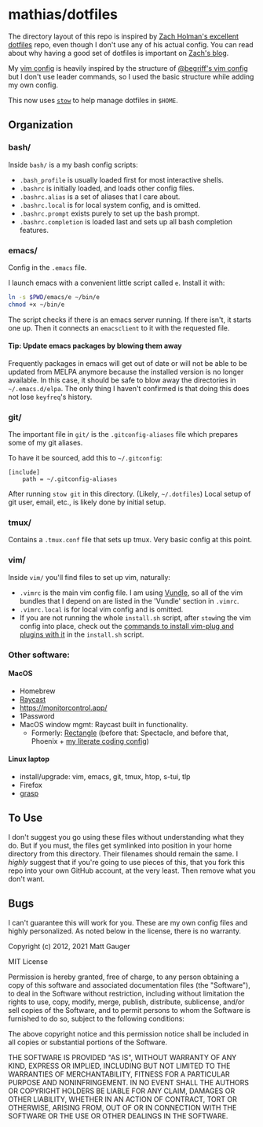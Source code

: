 mathias/dotfiles
================

The directory layout of this repo is inspired by [Zach Holman's excellent dotfiles](https://github.com/holman/dotfiles) repo, even though I don't use any of his actual config. You can read about why having a good set of dotfiles is important on [Zach's blog](http://zachholman.com/2010/08/dotfiles-are-meant-to-be-forked/).

My [vim config](https://github.com/mathias/dotfiles/blob/master/vim/.vimrc) is heavily inspired by the structure of [@begriff's vim config](https://github.com/begriffs/dotfiles/blob/c05413b1976f8aed1051883bb8dfa588cd8e119a/.vimrc) but I don't use leader commands, so I used the basic structure while adding my own config.

This now uses [`stow`](https://www.gnu.org/software/stow/) to help manage dotfiles in `$HOME`.

Organization
------------

### bash/

Inside `bash/` is a my bash config scripts:

* `.bash_profile` is usually loaded first for most interactive shells.
* `.bashrc` is initially loaded, and loads other config files.
* `.bashrc.alias` is a set of aliases that I care about.
* `.bashrc.local` is for local system config, and is omitted.
* `.bashrc.prompt` exists purely to set up the bash prompt.
* `.bashrc.completion` is loaded last and sets up all bash completion features.

### emacs/

Config in the `.emacs` file.

I launch emacs with a convenient little script called `e`. Install it with:

```bash
ln -s $PWD/emacs/e ~/bin/e
chmod +x ~/bin/e
```

The script checks if there is an emacs server running. If there isn't, it starts one up. Then it connects an `emacsclient` to it with the requested file.

#### Tip: Update emacs packages by blowing them away

Frequently packages in emacs will get out of date or will not be able to be updated from MELPA anymore because the installed version is no longer available. In this case, it should be safe to blow away the directories in `~/.emacs.d/elpa`. The only thing I haven't confirmed is that doing this does not lose `keyfreq`'s history.

### git/

The important file in `git/` is the `.gitconfig-aliases` file which prepares some of my git aliases.

To have it be sourced, add this to `~/.gitconfig`:

```
[include]
	path = ~/.gitconfig-aliases
```

After running `stow git` in this directory. (Likely, `~/.dotfiles`) Local setup of git user, email, etc., is likely done by initial setup.

### tmux/

Contains a `.tmux.conf` file that sets up tmux. Very basic config at this point.

### vim/

Inside `vim/` you'll find files to set up vim, naturally:

* `.vimrc` is the main vim config file. I am using [Vundle](https://github.com/VundleVim/Vundle.vim), so all of the vim bundles that I depend on are listed in the 'Vundle' section in `.vimrc`.
* `.vimrc.local` is for local vim config and is omitted.
* If you are not running the whole `install.sh` script, after `stow`ing the vim config into place, check out the [commands to install vim-plug and plugins with it](https://github.com/mathias/dotfiles/blob/master/install.sh) in the `install.sh` script.

### Other software:

#### MacOS

* Homebrew
* [Raycast](https://www.raycast.com/)
* https://monitorcontrol.app/
* 1Password
* MacOS window mgmt: Raycast built in functionality.
  * Formerly: [Rectangle](https://github.com/rxhanson/Rectangle) (before that: Spectacle, and before that, Phoenix + [my literate coding config](https://github.com/mathias/phoenix-config))

#### Linux laptop

* install/upgrade: vim, emacs, git, tmux, htop, s-tui, tlp
* Firefox
* [grasp](https://github.com/karlicoss/grasp)

To Use
------

I don't suggest you go using these files without understanding what they do. But if you must, the files get symlinked into position in your home directory from this directory. Their filenames should remain the same. I *highly* suggest that if you're going to use pieces of this, that you fork this repo into your own GitHub account, at the very least. Then remove what you don't want.

Bugs
----

I can't guarantee this will work for you. These are my own config files and highly personalized. As noted below in the license, there is no warranty.

Copyright (c) 2012, 2021 Matt Gauger

MIT License

Permission is hereby granted, free of charge, to any person obtaining
a copy of this software and associated documentation files (the
"Software"), to deal in the Software without restriction, including
without limitation the rights to use, copy, modify, merge, publish,
distribute, sublicense, and/or sell copies of the Software, and to
permit persons to whom the Software is furnished to do so, subject to
the following conditions:

The above copyright notice and this permission notice shall be
included in all copies or substantial portions of the Software.

THE SOFTWARE IS PROVIDED "AS IS", WITHOUT WARRANTY OF ANY KIND,
EXPRESS OR IMPLIED, INCLUDING BUT NOT LIMITED TO THE WARRANTIES OF
MERCHANTABILITY, FITNESS FOR A PARTICULAR PURPOSE AND
NONINFRINGEMENT. IN NO EVENT SHALL THE AUTHORS OR COPYRIGHT HOLDERS BE
LIABLE FOR ANY CLAIM, DAMAGES OR OTHER LIABILITY, WHETHER IN AN ACTION
OF CONTRACT, TORT OR OTHERWISE, ARISING FROM, OUT OF OR IN CONNECTION
WITH THE SOFTWARE OR THE USE OR OTHER DEALINGS IN THE SOFTWARE.


